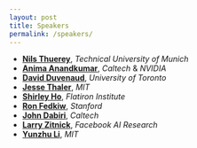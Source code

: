 ```yaml
---
layout: post
title: Speakers
permalink: /speakers/
---
```


- [**Nils Thuerey**](https://ge.in.tum.de/about/n-thuerey/), *Technical University of Munich*
- [**Anima Anandkumar**](http://tensorlab.cms.caltech.edu/users/anima/), *Caltech* & *NVIDIA*
- [**David Duvenaud**](http://www.cs.toronto.edu/~duvenaud/), *University of Toronto*
- [**Jesse Thaler**](http://www.jthaler.net/doku.php), *MIT*
- [**Shirley Ho**](https://www.cmu.edu/physics/people/faculty/ho.html), *Flatiron Institute*
- [**Ron Fedkiw**](http://physbam.stanford.edu/~fedkiw/), *Stanford*
- [**John Dabiri**](http://dabirilab.com/dabiri), *Caltech*
- [**Larry Zitnick**](http://larryzitnick.org/), *Facebook AI Research*
- [**Yunzhu Li**](https://people.csail.mit.edu/liyunzhu/), *MIT*

